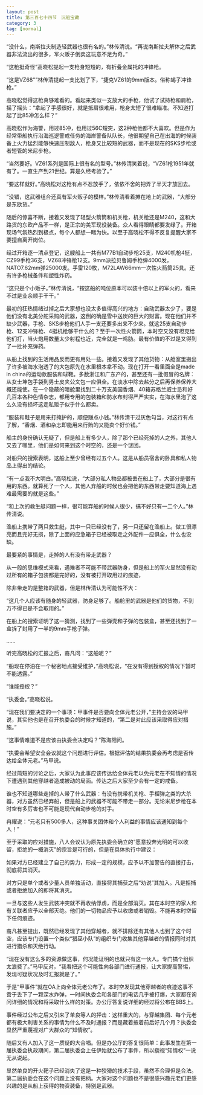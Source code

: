 ```yaml
---
layout: post
title: 第三百七十四节　沉船宝藏
category: 3
tag: [normal]
---
```


“没什么，南斯拉夫制造轻武器也很有名的。”林传清说。“再说南斯拉夫解体之后武器非法流出的很多，军火贩子倒卖这玩意不足为奇。”

“这枪挺奇怪”高晓松提起一支枪身短短的，有折叠金属托的冲锋枪。

“这是VZ68"”林传清提起一支比划了下，“捷克VZ61的9mm版本。俗称蝎子冲锋枪。”

高晓松觉得这枪真够难看的。看起来类似一支放大的手枪，他试了试持枪和肩枪，摇了摇头：“拿起了手感很好，就是抵肩很难用，枪身太短了很难瞄准。不知道打起了比85冲怎么样？”

高晓松作为海警，用过85冲，也用过56C短突，这2种枪他都不大喜欢。但是作为经常带船执行沿海巡逻警戒任务的海岸警备队队长，他很期望自己在出海的时候装备上火力猛烈能够快速压制敌人，枪身又比较短的武器，而不是现在的SKS步枪或者短管的米尼步枪。

“当然要好。VZ61系列是国际上很有名的型号。”林传清笑着说，“VZ61枪1951年就有了。一直生产到21世纪。算是久经考验了。”

“要这样就好。”高晓松对这枪有点不忍放手了，依依不舍的把弄了半天才放回去。

“没错，这武器组合还真有军火贩子的模样。”林传清看着摊在地上的武器，“大部分是东欧货。”

随后的惊喜不断，接着又发现了轻型火箭筒和机关枪，机关枪还是M240，这和大路货的东欧产品不一样，是正宗的美军现役装备。众人看得眼睛都要发绿了。开箱现场气氛热烈到极点，每个人都想一睹为快。以至于高晓松不得不反复提醒大家不要擅自离开岗位。

经过开箱逐一清点登记，这艘船上一共有M77B1自动步枪25支，M240机枪4挺，CZ99手枪36支，VZ68冲锋枪12支。9mm派拉贝鲁姆手枪弹4000发，NATO7.62mm弹25000发。手雷120枚，M72LAW66mm一次性火箭筒25具。还有许多枪械备件和塑性炸药。

“这只是个小贩子。”林传清说，“按这船的吨位原本可以装十倍以上的军火的，看来不过是业余顺手干干。”

最初的狂热情绪过掉之后大家想也没太多值得高兴的地方：自动武器太少了，要是他们没有北美分舵采购的武器，这倒的确是雪中送炭的巨大的财富。现在他们并不缺少武器，手枪、SKS步枪他们人手一支还要多出来不少来。就这25支自动步枪、12支冲锋枪、4挺机枪够干什么的？至于一次性火箭筒，本时空又没有坦克给他们打，当火炮用数量太少射程也近，完全就是一鸡肋。最有价值的不过是又得到了一批补充弹药。

从船上找到的生活用品反而更有用处一些。接着又发现了其他货物：从舱室里搬出了许多被海水泡透了的大包原先在水里根本拿不动。现在打开一看里面全是made in china的运动款服装和球鞋。多数浙江和广东产的，甚至还有一批假冒的名牌：从女士坤包手袋到男士皮夹公文包一应俱全。在淡水中除去盐分之后再保养保养大概还能使。在一个隐蔽的暗舱里找到二十万支美国香烟、40箱苏格兰威士忌和好几百本各种色情杂志，都用专用的包装箱和防水布封得严严实实，在海水里泡了这么久没有损坏这走私贩子似乎什么都卖。

“服装和鞋子是用来打掩护的，顺便赚点小钱。”林传清干过灰色勾当，对这行有点了解，“香烟、酒和杂志即能用来行贿的又能卖个好价钱。”

船主的身份确认无疑了，但是船上有多少人，除了那个已经死掉的人之外，其他人又去了哪里，他们是如何来到这个时空的，还是一个谜团。

对船只的搜索表明，这船上至少曾经有过五个人。这是从船员宿舍的卧具和私人物品上得出的结论。

“有一点我不大明白。”高晓松说，“大部分私人物品都被丢在船上了，大部分是很有用的东西。就算死了一个人，其他人弃船的时候也会把他的东西带走要知道海上遇难最需要的就是这些。”

“和上次的救生艇问题一样，很可能弃船的时候人很少，搞不好只有一二个人。”林传清说。

渔船上携带了两只救生艇，其中一只已经没有了，另一只还留在渔船上。做工很漂亮而且完好无损，除了上面的应急箱子已经被取走之外配件一应俱全，什么也没缺。

最要紧的事情是，走掉的人有没有带走武器？

从一般的思维模式来看，遇难者不可能不带武器防身，但是船上的军火显然没有动过所有的箱子包装都是完好的，没有被打开取用过的痕迹，

除非带走的是整箱的武器，但是林传清认为可能性不大：

“这几个人应该有随身的轻武器，防身足够了。船舱里的武器是他们的货物，不到万不得已是不会取用的。”

在船上的搜索证明了这一猜测，找到了一些弹壳和子弹的包装盒，甚至还找到了一盒拆了封用了一半的9mm手枪子弹。

……

听完高晓松的汇报之后，裔凡问：“这船呢？”

“船现在停泊在一个秘密地点接受维护，”高晓松说，“在没有得到授权的情况下暂时不能透露。”

“谁能授权？”

“执委会。”高晓松说。

“现在我们要决定的一个事项：甲事件是否要向全体元老公开，”主持会议的马甲说，其实他也是在召开执委会的时候才知道的，“第二是对此应该采取得应对措施。”

“这事情难道不是应该由执委会决定吗？”陈海阳问。

“执委会希望安全会议就这个问题进行评估。根据评估的结果执委会再考虑是否传达给全体元老。”马甲说。

经过简短的讨论之后，大家认为此事应该传达给全体元老以免元老在不知情的情况下遭遇到其他穿越者造成被动的局面。传达之后大家至少会有一定的戒备。

谁也不知道哪些走掉的人带了什么武器：有没有携带机关枪、手榴弹之类的大杀器，对方虽然已经弃船，但是船上的武器不可能不带走一部分。无论米尼步枪在本时空有多厉害也不可能是现代自动步枪的对手。

冉耀说：“元老只有500多人，这种事关团体和个人利益的事情应该通知到每个人！”

至于采取的应对措施，八人会议认为原先执委会确立的“愿意投奔光明的可以收留，拒绝的一概消灭”的宗旨是可行的，但是在具体执行中建议：

如果对方已经建立了自己的势力，形成一定的规模，应予以不加警告的直接打击，彻底将其消灭。

对方只是单个或者少量人员单独活动，直接将其捕获之后“劝说”其加入。凡是拒捕或者拒绝加入的即将其消灭。

一旦与这些人发生武装冲突就不再收纳俘虏，而是全部消灭。其在本时空的家人和有关联者应予以全部灭绝。他们的一切物品应予以收缴或者销毁。不能再本时空留下任何痕迹。

裔凡甚至提出，既然已经发现了其他穿越者，就不排除还有其他人也到了这个时空，应该专门设置一个类似“猎巫小队”的组织专门收集其他穿越者的情报同时对其进行猎杀和灭绝行动。

“现在没有这么多的资源做这事，何况能证明的也就只有这一伙人。专门搞个组织太浪费了。”马甲反对，“我看把这个可能性向各部门进行通报，让大家提高警惕，发现可疑状况及时汇报就是了。”

于是“甲事件”就在OA上向全体元老公布了。本时空发现其他穿越者的痕迹这事不啻于丢下了一颗深水炸弹，一时间执委会和各部门的电话几乎被打爆，大家都在询问详细的情况和将采取什么样的对策。办公厅答复说详细的经过将公布在BBS上。

事件经过公布之后又引来了单良等人的抨击：这样重大的，与穿越集团、每个元老都有极大利害关系的事情为什么不及时通报？而是藏着掖着前后好几个月？执委会显然严重蔑视对广大群众的“知情权”。

随后又有人加入了这一质疑的大合唱。但是办公厅的答复很简单：此事发生在第一届执委会执政期间，第二届执委会上任伊始就公布了事件，所以藐视“知情权”一说无从说起。

显然单良的开火靶子已经消失了这是一种狡猾的技术手段，虽然不合理但是合法。第二届执委会在这个问题上没有把柄。大家对这个问题也不是很感兴趣元老们更感兴趣的是从船上获得的物资装备，特别是武器。
